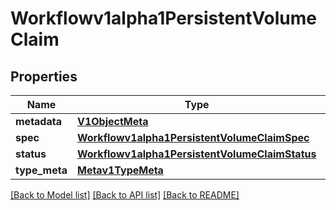 # Workflowv1alpha1PersistentVolumeClaim

## Properties
Name | Type | Description | Notes
------------ | ------------- | ------------- | -------------
**metadata** | [**V1ObjectMeta**](V1ObjectMeta.md) |  | [optional] 
**spec** | [**Workflowv1alpha1PersistentVolumeClaimSpec**](Workflowv1alpha1PersistentVolumeClaimSpec.md) |  | [optional] 
**status** | [**Workflowv1alpha1PersistentVolumeClaimStatus**](Workflowv1alpha1PersistentVolumeClaimStatus.md) |  | [optional] 
**type_meta** | [**Metav1TypeMeta**](Metav1TypeMeta.md) |  | [optional] 

[[Back to Model list]](../README.md#documentation-for-models) [[Back to API list]](../README.md#documentation-for-api-endpoints) [[Back to README]](../README.md)


